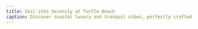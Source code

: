 ```yaml
---
title: Sail into Serenity at Turtle Beach
caption: Discover coastal luxury and tranquil vibes, perfectly crafted for your elite getaway.
---
```


